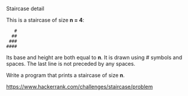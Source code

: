 Staircase detail

This is a staircase of size **n = 4**:
```
   #
  ##
 ###
####
```
Its base and height are both equal to **n**. It is drawn using # symbols and spaces. The last line is not preceded by any spaces.

Write a program that prints a staircase of size **n**.

https://www.hackerrank.com/challenges/staircase/problem
